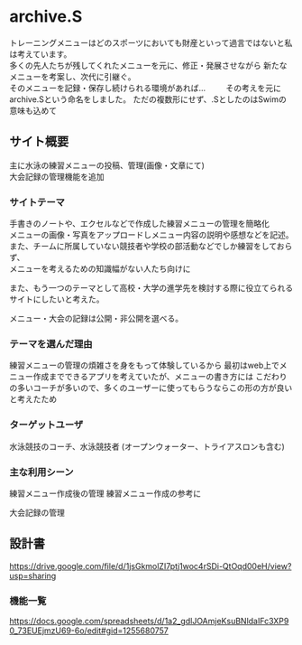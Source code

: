 # archive.S
トレーニングメニューはどのスポーツにおいても財産といって過言ではないと私は考えています。  
多くの先人たちが残してくれたメニューを元に、修正・発展させながら
新たなメニューを考案し、次代に引継ぐ。  
そのメニューを記録・保存し続けられる環境があれば...  　　
その考えを元にarchive.Sという命名をしました。
ただの複数形にせず、.SとしたのはSwimの意味も込めて

## サイト概要
主に水泳の練習メニューの投稿、管理(画像・文章にて)  
大会記録の管理機能を追加

### サイトテーマ
手書きのノートや、エクセルなどで作成した練習メニューの管理を簡略化  
メニューの画像・写真をアップロードしメニュー内容の説明や感想などを記述。  
また、チームに所属していない競技者や学校の部活動などでしか練習をしておらず、  
メニューを考えるための知識幅がない人たち向けに  

また、もう一つのテーマとして高校・大学の進学先を検討する際に役立てられるサイトにしたいと考えた。  

メニュー・大会の記録は公開・非公開を選べる。  

### テーマを選んだ理由
練習メニューの管理の煩雑さを身をもって体験しているから
最初はweb上でメニュー作成までできるアプリを考えていたが、メニューの書き方には
こだわりの多いコーチが多いので、多くのユーザーに使ってもらうならこの形の方が良いと考えたため

### ターゲットユーザ
水泳競技のコーチ、水泳競技者
(オープンウォーター、トライアスロンも含む)


### 主な利用シーン
練習メニュー作成後の管理
練習メニュー作成の参考に

大会記録の管理

## 設計書
https://drive.google.com/file/d/1jsGkmolZI7ptj1woc4rSDi-QtOqd00eH/view?usp=sharing

### 機能一覧
https://docs.google.com/spreadsheets/d/1a2_gdlJOAmjeKsuBNldaIFc3XP90_73EUEjmzU69-6o/edit#gid=1255680757


